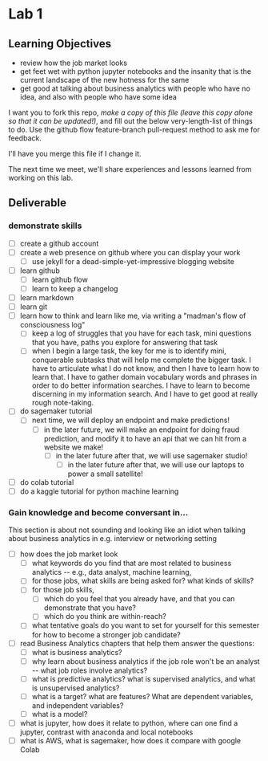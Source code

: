 # Lab 1

## Learning Objectives

* review how the job market looks
* get feet wet with python jupyter notebooks and the insanity that is the current landscape of the new hotness for the same
* get good at talking about business analytics with people who have no idea, and also with people who have some idea


I want you to fork this repo, *make a copy of this file (leave this copy alone so that it can be updated!)*, and fill out the 
below very-length-list of things to do. Use the github flow feature-branch pull-request method to ask me for feedback.

I'll have you merge this file if I change it.

The next time we meet, we'll share experiences and lessons learned from working on this lab.

## Deliverable

### demonstrate skills
* [ ] create a github account
* [ ] create a web presence on github where you can display your work
	* [ ] use jekyll for a dead-simple-yet-impressive blogging website
* [ ] learn github
	* [ ] learn github flow
	* [ ] learn to keep a changelog
* [ ] learn markdown
* [ ] learn git
* [ ] learn how to think and learn like me, via writing a "madman's flow of consciousness log"
	* [ ] keep a log of struggles that you have for each task, mini questions that you have, paths you explore for answering that task
	* [ ] when I begin a large task, the key for me is to identify mini, conquerable subtasks that will help me complete the bigger task. 
       I have to articulate what I do not know, and then I have to learn how to learn that. I have to gather domain vocabulary words and phrases 
       in order to do better information searches. I have to learn to become discerning in my information search. And I have to get good at really rough note-taking.
* [ ] do sagemaker tutorial
	* [ ] next time, we will deploy an endpoint and make predictions!
		* [ ] in the later future, we will make an endpoint for doing fraud prediction, and modify it to have an api that we can hit from a website we make!
			* [ ] in the later future after that, we will use sagemaker studio!
				* [ ] in the later future after that, we will use our laptops to power a small satellite!
* [ ] do colab tutorial
* [ ] do a kaggle tutorial for python machine learning

### Gain knowledge and become conversant in...
This section is about not sounding and looking like an idiot when talking about business analytics in e.g. interview or networking setting

* [ ] how does the job market look
	* [ ] what keywords do you find that are most related to business analytics -- e.g., data analyst, machine learning, 
	* [ ] for those jobs, what skills are being asked for? what kinds of skills?
	* [ ] for those job skills,
		* [ ] which do you feel that you already have, and that you can demonstrate that you have?
		* [ ] which do you think are within-reach?
	* [ ] what tentative goals do you want to set for yourself for this semester for how to become a stronger job candidate?
* [ ] read Business Analytics chapters that help them answer the questions:
	* [ ] what is business analytics?
	* [ ] why learn about business analytics if the job role won't be an analyst -- what job roles involve analytics?
	* [ ] what is predictive analytics? what is supervised analytics, and what is unsupervised analytics?
	* [ ] what is a target? what are features? What are dependent variables, and independent variables?
	* [ ] what is a model?
* [ ] what is jupyter, how does it relate to python, where can one find a jupyter, contrast with anaconda and local notebooks
* [ ] what is AWS, what is sagemaker, how does it compare with google Colab